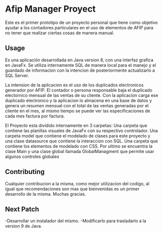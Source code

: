 # Afip Manager Proyect

Este es el primer prototipo de un proyecto personal que tiene como objetivo ayudar a los contadores
particulares en el uso de elementos de AFIP para no tener que realizar ciertas cosas de manera manual.



## Usage
Es una aplicación desarrollada en Java version 8, con una interfaz grafica en JavaFx.
Se utiliza internamente SQL de manera local para el manejo y el guardado de informacion con la intencion de posteriormente actualizarlo  a SQL Server.

La intension de la aplicacion es el uso de los duplicados electronicos generador por AFIP. El contador o persona responsable baja el duplicado electornico mensual
de las ventas de su cliente. Con la aplicacion carga ese duplicado electronico y la aplicacion lo almacena en una base de datos y genera un resumen mensual con el total
de las ventas generadas por el cliente en el mes, al mismo tiempo se puede ver las especificaciones de cada mes factura por factura.

El Proyecto esta dividido internamente en 3 carpetas:
  Una carpeta que contiene las planillas visuales de JavaFx con su respectivo controlador.
  Una carpeta model que contiene el modelado de clases para este proyecto y una clase datasource que contiene la interaccion con     SQL.
  Una carpeta que contiene los elementos de modelado con CSS.
  Por ultimo se encuentra la clase Main y una clase global llamada GlobalManagment que permite usar algunos controles globales


## Contributing
Cualquier contribucion a la misma, como mejor utilizacion del codigo, al igual que recomendaciones son mas que bienvenidas
es un primer desarrollo de la misma.
Muchas gracias.

## Next Patch
-Desarrollar un instalador del mismo.
-Modificarlo para trasladarlo a la version 9 de Java.
